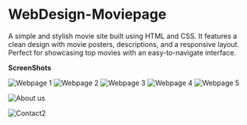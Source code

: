 # WebDesign-Moviepage
A simple and stylish movie site built using HTML and CSS. It features a clean design with movie posters, descriptions, and a responsive layout. Perfect for showcasing top movies with an easy-to-navigate interface.

**ScreenShots**

![Webpage 1](https://github.com/user-attachments/assets/4885cb17-8d3e-4cba-8eeb-2b9780569672)
![Webpage 2](https://github.com/user-attachments/assets/32c603ef-0225-4769-9c76-1487ce3c233e)
![Webpage 3](https://github.com/user-attachments/assets/ed42c530-a7a4-41fc-8504-1a6fc64ae1a8)
![Webpage 4](https://github.com/user-attachments/assets/5e7d0ef8-285d-4b4a-83e5-9cbb8d87242d)
![Webpage 5](https://github.com/user-attachments/assets/648658fa-8403-48f5-9507-af00b67e3824)

![About us](https://github.com/user-attachments/assets/9a42bd1f-ae17-4cf2-bbe2-cec47c0ae76a)

![Contact2](https://github.com/user-attachments/assets/fb234694-f3cd-4563-89d0-963860e86415)


